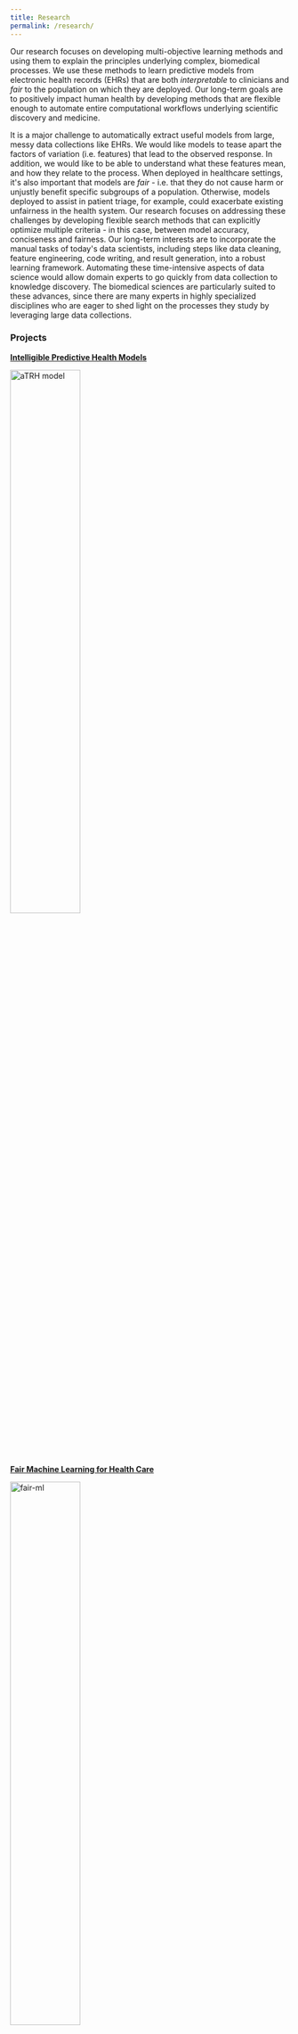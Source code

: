 ```yaml
---
title: Research 
permalink: /research/
---
```


Our research focuses on developing multi-objective learning methods and using them to explain the principles underlying complex, biomedical processes.
We use these methods to learn predictive models from electronic health records (EHRs) that are both *interpretable* to clinicians and *fair* to the population on which they are deployed. 
Our long-term goals are to positively impact human health by developing methods that are flexible enough to automate entire computational workflows underlying scientific discovery and medicine.

It is a major challenge to automatically extract useful models from large, messy data collections like EHRs.
We would like models to tease apart the factors of variation (i.e. features) that lead to the observed response.
In addition, we would like to be able to understand what these features mean, and how they relate to the process. 
When deployed in healthcare settings, it's also important that models are *fair* - i.e. that they do not cause harm or unjustly benefit specific subgroups of a population. 
Otherwise, models deployed to assist in patient triage, for example, could exacerbate existing unfairness in the health system. 
Our research focuses on addressing these challenges by developing flexible search methods that can explicitly optimize multiple criteria - in this case, between model accuracy, conciseness and fairness. 
Our long-term interests are to incorporate the manual tasks of today's data scientists, including steps like data cleaning, feature engineering, code writing, and result generation, into a robust learning framework. 
Automating these time-intensive aspects of data science would allow domain experts to go quickly from data collection to knowledge discovery. 
The biomedical sciences are particularly suited to these advances, since there are many experts in highly specialized disciplines who are eager to shed light on the processes they study by leveraging large data collections.

### Projects

[**Intelligible Predictive Health Models**](interpretable-ml)

<a href="interpretable-ml">
<img src="assets/aTRH_model.svg" alt="aTRH model" width="50%">
</a>

[**Fair Machine Learning for Health Care**](fair-ml)

<a href="fair-ml">
<img src="assets/pareto_adult.png" alt="fair-ml" width="50%">
</a>

[**Automating Digital Health**](automl)

<a href="automl">
<img src="assets/pennai_overview_r2.png" alt="autoML" width="50%">
</a>

